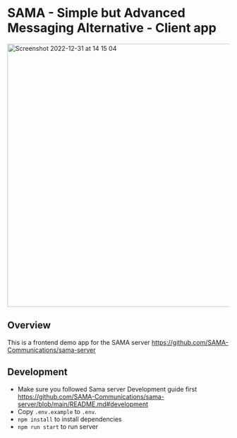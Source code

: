 # SAMA - Simple but Advanced Messaging Alternative - Client app 

<img width="597" alt="Screenshot 2022-12-31 at 14 15 04" src="https://user-images.githubusercontent.com/70977170/210136404-b1811eaa-b058-4fd4-a7db-14b8d059a118.png">

## Overview 

This is a frontend demo app for the SAMA server https://github.com/SAMA-Communications/sama-server

## Development

- Make sure you followed Sama server Development guide first https://github.com/SAMA-Communications/sama-server/blob/main/README.md#development
- Copy `.env.example` to `.env`.
- `npm install` to install dependencies 
- `npm run start` to run server
